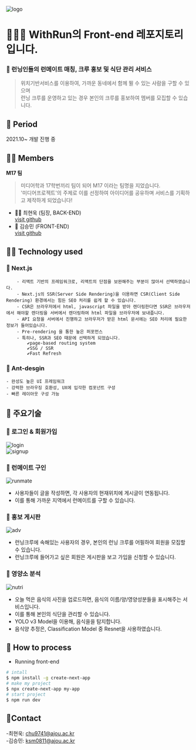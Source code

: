 
![logo](./public/WithRunLogo.png)  

# 🏃‍♂️🏃 WithRun의 Front-end 레포지토리입니다.

### 📌 런닝인들의 런메이트 매칭, 크루 홍보 및 식단 관리 서비스

> 위치기반서비스를 이용하여, 가까운 동네에서 함께 뛸 수 있는 사람을 구할 수 있으며  
> 런닝 크루를 운영하고 있는 경우 본인의 크루를 홍보하여 멤버를 모집할 수 있습니다.   

## 🏃 Period  
2021.10~ 개발 진행 중  

## 🏃‍♂️ Members
**M17 팀**  
> 미디어학과 17학번끼리 팀이 되어 M17 이라는 팀명을 지었습니다.  
> '미디어프로젝트'의 주제로 이를 선정하여 아이디어를 공유하며 서비스를 기획하고 제작하게 되었습니다!

* 🏃‍♂️ 최현욱 (팀장, BACK-END)  
[visit github](https://github.com/chu9741)  
* 🏃 김승민 (FRONT-END)  
[visit github](https://github.com/turfguy)  


## 🏃‍♂️ Technology used  

  ### 📌 Next.js  
        - 리액트 기반의 프레임워크로, 리액트의 단점을 보완해주는 부분이 많아서 선택하였습니다. 
        - Next.js의 SSR(Server Side Rendering)을 이용하면 CSR(Client Side Rendering) 환경에서는 힘든 SEO 처리를 쉽게 할 수 있습니다.
        - CSR은 브라우저에서 html, javascript 파일을 받아 렌더링한다면 SSR은 브라우저에서 해야할 렌더링을 서버에서 렌더링하여 html 파일을 브라우저에 보내줍니다. 
        - API 요청을 서버에서 진행하고 브라우저가 받은 html 문서에는 SEO 처리에 필요한 정보가 들어있습니다.
        - Pre-rendering 을 통한 높은 퍼포먼스
        - 특히나, SSR과 SEO 때문에 선택하게 되었습니다.  
            ✔️page-based routing system  
            ✔️SSG / SSR  
            ✔️Fast Refresh  
  
 ### 📌 Ant-desgin  
    - 완성도 높은 UI 프레임워크  
    - 강력한 브라우징 호환성, UX에 입각한 컴포넌트 구성  
    - 빠른 레이아웃 구성 가능   
  
## 🏃 주요기술 
### 📌 로그인 & 회원가입
  
  ![login](./public/%EB%A1%9C%EA%B7%B8%EC%9D%B8.png)  
  ![signup](./public/%ED%9A%8C%EC%9B%90%EA%B0%80%EC%9E%85.png)  
  


### 📌 런메이트 구인  
  ![runmate](./public/%EB%9F%B0%EB%A9%94%EC%9D%B4%ED%8A%B8.png)  
  - 사용자들이 글을 작성하면, 각 사용자의 현재위치에 게시글이 연동됩니다.
  - 이를 통해 가까운 지역에서 런메이트를 구할 수 있습니다.

### 📌 홍보 게시판  
  ![adv](./public/%ED%99%8D%EB%B3%B4%EA%B2%8C%EC%8B%9C%ED%8C%90.png)  
  - 런닝크루에 속해있는 사용자의 경우, 본인의 런닝 크루를 어필하여 회원을 모집할 수 있습니다.
  - 런닝크루에 들어가고 싶은 회원은 게시판을 보고 가입을 신청할 수 있습니다.

### 📌 영양소 분석  
  ![nutri](./public/Nutri2.png)
  - 오늘 먹은 음식의 사진을 업로드하면, 
    음식의 이름/양/영양성분들을 표시해주는 서비스입니다.
  - 이를 통해 본인의 식단을 관리할 수 있습니다.
  - YOLO v3 Model을 이용해, 음식을을 탐지합니다.
  - 음식양 추정은, Classification Model 중 Resnet을 사용하였습니다.



## 🏃 How to process 
* Running front-end
```bash
# intall
$ npm install -g create-next-app
# make my project
$ npx create-next-app my-app
# start project
$ npm run dev

```
## 🌈Contact
-최현욱: chu9741@ajou.ac.kr  
-김승민: ksm0811@ajou.ac.kr  
